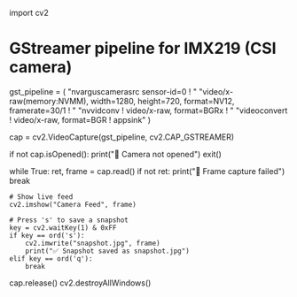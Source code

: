 import cv2

# GStreamer pipeline for IMX219 (CSI camera)
gst_pipeline = (
    "nvarguscamerasrc sensor-id=0 ! "
    "video/x-raw(memory:NVMM), width=1280, height=720, format=NV12, framerate=30/1 ! "
    "nvvidconv ! video/x-raw, format=BGRx ! "
    "videoconvert ! video/x-raw, format=BGR ! appsink"
)

cap = cv2.VideoCapture(gst_pipeline, cv2.CAP_GSTREAMER)

if not cap.isOpened():
    print("🚨 Camera not opened")
    exit()

while True:
    ret, frame = cap.read()
    if not ret:
        print("🚨 Frame capture failed")
        break

    # Show live feed
    cv2.imshow("Camera Feed", frame)
    
    # Press 's' to save a snapshot
    key = cv2.waitKey(1) & 0xFF
    if key == ord('s'):
        cv2.imwrite("snapshot.jpg", frame)
        print("✅ Snapshot saved as snapshot.jpg")
    elif key == ord('q'):
        break

cap.release()
cv2.destroyAllWindows()
